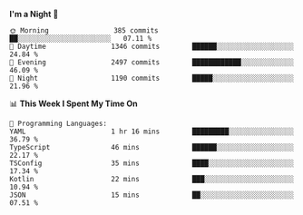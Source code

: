 <!--START_SECTION:waka-->
**I'm a Night 🦉** 

```text
🌞 Morning                385 commits         ██░░░░░░░░░░░░░░░░░░░░░░░   07.11 % 
🌆 Daytime                1346 commits        ██████░░░░░░░░░░░░░░░░░░░   24.84 % 
🌃 Evening                2497 commits        ████████████░░░░░░░░░░░░░   46.09 % 
🌙 Night                  1190 commits        █████░░░░░░░░░░░░░░░░░░░░   21.96 % 
```


📊 **This Week I Spent My Time On** 

```text
💬 Programming Languages: 
YAML                     1 hr 16 mins        █████████░░░░░░░░░░░░░░░░   36.79 % 
TypeScript               46 mins             ██████░░░░░░░░░░░░░░░░░░░   22.17 % 
TSConfig                 35 mins             ████░░░░░░░░░░░░░░░░░░░░░   17.34 % 
Kotlin                   22 mins             ███░░░░░░░░░░░░░░░░░░░░░░   10.94 % 
JSON                     15 mins             ██░░░░░░░░░░░░░░░░░░░░░░░   07.51 % 
```


<!--END_SECTION:waka-->

